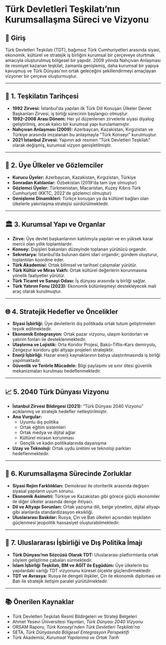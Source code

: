 # Türk Devletleri Teşkilatı’nın Kurumsallaşma Süreci ve Vizyonu

## 🧭 Giriş

Türk Devletleri Teşkilatı (TDT), bağımsız Türk Cumhuriyetleri arasında siyasi, ekonomik, kültürel ve stratejik iş birliğini kurumsal bir çerçeveye oturtmak amacıyla oluşturulmuş bölgesel bir yapıdır. 2009 yılında Nahçıvan Anlaşması ile resmiyet kazanan teşkilat, zamanla genişlemiş, daha kurumsal bir yapıya kavuşmuş ve Türk Dünyası'nın ortak geleceğini şekillendirmeyi amaçlayan vizyoner bir çerçeve oluşturmuştur.

---

## 📜 1. Teşkilatın Tarihçesi

- **1992 Zirvesi:** İstanbul'da yapılan ilk Türk Dili Konuşan Ülkeler Devlet Başkanları Zirvesi, iş birliği sürecinin başlangıcı olmuştur.
- **1992–2008 Arası Dönem:** Her yıl düzenlenen zirvelerle siyasi diyalog geliştirilmiş, ancak kalıcı bir kurumsal yapı kurulamamıştır.
- **Nahçıvan Anlaşması (2009):** Azerbaycan, Kazakistan, Kırgızistan ve Türkiye arasında imzalanan bu anlaşmayla "Türk Konseyi" kurulmuştur.
- **2021 İstanbul Zirvesi:** Yapının adı resmen “Türk Devletleri Teşkilatı” olarak değişmiş, kurumsal vizyon genişletilmiştir.

---

## 🧩 2. Üye Ülkeler ve Gözlemciler

- **Kurucu Üyeler:** Azerbaycan, Kazakistan, Kırgızistan, Türkiye
- **Sonradan Katılanlar:** Özbekistan (2019'da tam üye olmuştur)
- **Gözlemci Üyeler:** Türkmenistan, Macaristan, Kuzey Kıbrıs Türk Cumhuriyeti (KKTC, 2022'de gözlemci olmuştur)
- **Genişleme Dinamikleri:** Türkçe konuşan ya da kültürel bağları olan ülkelerle yakınlaşma stratejisi sürdürülmektedir.

---

## 🏛️ 3. Kurumsal Yapı ve Organlar

- **Zirve:** Üye devlet başkanlarının katılımıyla yapılan ve en yüksek karar mercii olan yıllık toplantılardır.
- **Konsey:** Dışişleri bakanları düzeyinde toplanan yürütücü organdır.
- **Sekretarya:** İstanbul’da bulunan daimi idari organdır; gündem oluşturur, toplantıları koordine eder.
- **Türk Akademisi:** Ortak bilimsel ve tarihsel çalışmalar yürütür.
- **Türk Kültür ve Miras Vakfı:** Ortak kültürel değerlerin korunmasına yönelik faaliyetler yürütür.
- **Türk Ticaret ve Sanayi Odası:** İş dünyası arasında iş birliği sağlar.
- **Türk Yatırım Fonu (2023):** Ekonomik bütünleşmeyi destekleyecek mali araç olarak kurulmuştur.

---

## 🌐 4. Stratejik Hedefler ve Öncelikler

- **Siyasi İşbirliği:** Üye devletlerin dış politikada ortak tutum geliştirmeleri teşvik edilmektedir.
- **Ekonomik Entegrasyon:** Ortak pazar vizyonu, ulaşım koridorları ve yatırım fonları ile desteklenmektedir.
- **Ulaştırma ve Lojistik:** Orta Koridor Projesi, Bakü–Tiflis–Kars demiryolu, Zengezur koridoru gibi altyapı projeleri stratejiktir.
- **Enerji İşbirliği:** Hazar enerji kaynaklarının batıya ulaştırılmasında iş birliği yapılmaktadır.
- **Güvenlik ve Terörle Mücadele:** Bilgi paylaşımı ve sınır ötesi güvenlik mekanizmaları kurulması hedeflenmektedir.

---

## 📈 5. 2040 Türk Dünyası Vizyonu

- **İstanbul Zirvesi Bildirgesi (2021):** “Türk Dünyası 2040 Vizyonu” açıklanmış ve stratejik hedefler netleştirilmiştir.
- **Ana Vurgular:**
  - Uyumlu dış politika
  - Ortak eğitim sistemleri
  - Ortak medya ve dijital ağlar
  - Kültürel mirasın korunması
  - Gençlik ve kadın politikalarında dayanışma
- **Uzay ve Teknoloji:** Ortak uydu üretimi ve teknoloji parkları hedeflenmektedir.

---

## 🧱 6. Kurumsallaşma Sürecinde Zorluklar

- **Siyasi Rejim Farklılıkları:** Demokrasi ile otoriterlik arasında değişen siyasal yapıların uyum sorunu.
- **Ekonomik Asimetri:** Türkiye ve Kazakistan gibi görece güçlü ekonomiler ile diğer ülkeler arasında denge ihtiyacı.
- **Dil ve Altyapı Sorunları:** Ortak yazışma dili, belge yönetimi, dijital altyapı gibi alanlarda standardizasyon eksikliği.
- **Uluslararası Baskılar:** Rusya, Çin ve Batı ülkeleri açısından teşkilatın güçlenmesi jeopolitik hassasiyet oluşturabilmektedir.

---

## 🤝 7. Uluslararası İşbirliği ve Dış Politika İmajı

- **Türk Dünyası’nın Sözcüsü Olarak TDT:** Uluslararası platformlarda ortak söylem geliştirme çabaları sürmektedir.
- **İslam İşbirliği Teşkilatı, BM ve AGİT ile Eşgüdüm:** Üye ülkelerin bu yapılardaki varlığı TDT vizyonunu küresel ölçekte güçlendirmektedir.
- **TDT ve Avrasya:** Rusya ile dengeli ilişkiler, Çin ile ekonomik diplomasi ve Batı ile stratejik iletişim paralel yürütülmektedir.

---

## 📚 Önerilen Kaynaklar

- Türk Devletleri Teşkilatı Resmî Bildirgeleri ve Strateji Belgeleri
- Ahmet Yesevi Üniversitesi Yayınları, _Türk Dünyası 2040 Vizyonu_
- ORSAM Raporu, _Türk Konseyi’nden Türk Devletleri Teşkilatı’na_
- SETA, _Türk Dünyasında Bölgesel Entegrasyon Perspektifi_
- Türk Akademisi, _Kurumsal Yapılanma ve Ortak Tarih_

